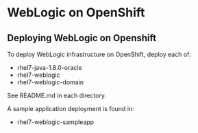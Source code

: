 # WebLogic on OpenShift

## Deploying WebLogic on Openshift

To deploy WebLogic infrastructure on OpenShift, deploy each of:

* rhel7-java-1.8.0-oracle
* rhel7-weblogic
* rhel7-weblogic-domain

See README.md in each directory.

A sample application deployment is found in:

* rhel7-weblogic-sampleapp
